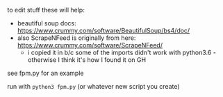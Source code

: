 to edit stuff these will help:

* beautiful soup docs: <https://www.crummy.com/software/BeautifulSoup/bs4/doc/>
* also ScrapeNFeed is originally from here: <https://www.crummy.com/software/ScrapeNFeed/>
    * i copied it in b/c some of the imports didn't work with python3.6 - otherwise I think it's how I found it on GH

see fpm.py for an example

run with `python3 fpm.py` (or whatever new script you create)